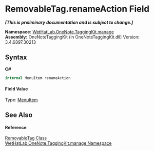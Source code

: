 # RemovableTag.renameAction Field
 _**\[This is preliminary documentation and is subject to change.\]**_

**Namespace:**&nbsp;<a href="6c09c3a7-2ecd-33d5-2ed0-acefd996500f">WetHatLab.OneNote.TaggingKit.manage</a><br />**Assembly:**&nbsp;OneNoteTaggingKit (in OneNoteTaggingKit.dll) Version: 3.4.6897.30213

## Syntax

**C#**<br />
``` C#
internal MenuItem renameAction
```


#### Field Value
Type: <a href="http://msdn2.microsoft.com/en-us/library/ms611603" target="_blank">MenuItem</a>

## See Also


#### Reference
<a href="ef583703-d11c-ba42-c90f-7c19350d1e2b">RemovableTag Class</a><br /><a href="6c09c3a7-2ecd-33d5-2ed0-acefd996500f">WetHatLab.OneNote.TaggingKit.manage Namespace</a><br />